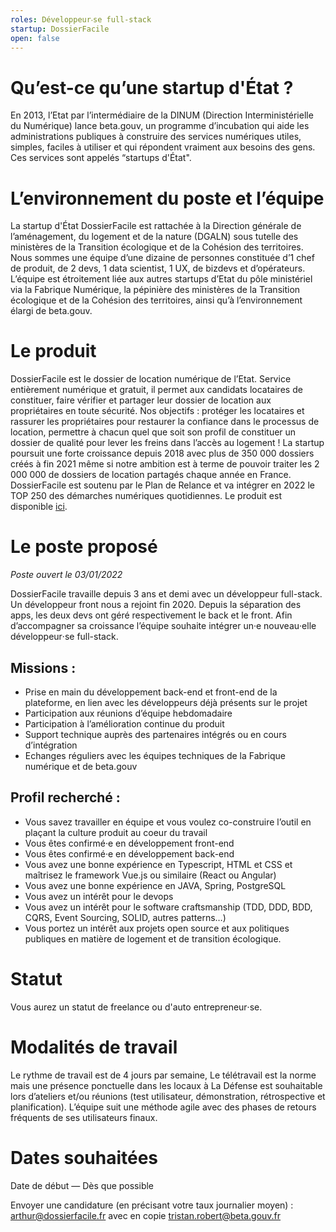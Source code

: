 ```yaml
---
roles: Développeur‧se full-stack
startup: DossierFacile
open: false
---
```

# Qu’est-ce qu’une startup d'État ?
En 2013, l’Etat par l’intermédiaire de la DINUM (Direction Interministérielle du Numérique) lance beta.gouv, un programme d’incubation qui aide les administrations publiques à construire des services numériques utiles, simples, faciles à utiliser et qui répondent vraiment aux besoins des gens. Ces services sont appelés “startups d'État".

# L’environnement du poste et l’équipe
La startup d'État DossierFacile est rattachée à la Direction générale de l’aménagement, du logement et de la nature (DGALN) sous tutelle des ministères de la Transition écologique et de la Cohésion des territoires.
Nous sommes une équipe d’une dizaine de personnes constituée d’1 chef de produit, de 2 devs, 1 data scientist, 1 UX, de bizdevs et d’opérateurs. 
L’équipe est étroitement liée aux autres startups d’Etat du pôle ministériel via la Fabrique Numérique, la pépinière des ministères de la Transition écologique et de la Cohésion des territoires, ainsi qu’à l’environnement élargi de beta.gouv.

# Le produit
DossierFacile est le dossier de location numérique de l’Etat. Service entièrement numérique et gratuit, il permet aux candidats locataires de constituer, faire vérifier et partager leur dossier de location aux propriétaires en toute sécurité. Nos objectifs : protéger les locataires et rassurer les propriétaires pour restaurer la confiance dans le processus de location, permettre à chacun quel que soit son profil de constituer un dossier de qualité pour lever les freins dans l’accès au logement !
La startup poursuit une forte croissance depuis 2018 avec plus de 350 000 dossiers créés à fin 2021 même si notre ambition est à terme de pouvoir traiter les 2 000 000 de dossiers de location partagés chaque année en France.
DossierFacile est soutenu par le Plan de Relance et va intégrer en 2022 le TOP 250 des démarches numériques quotidiennes. 
Le produit est disponible <a href="https://www.dossierfacile.fr/">ici</a>.

# Le poste proposé
_Poste ouvert le 03/01/2022_

DossierFacile travaille depuis 3 ans et demi avec un développeur full-stack. Un développeur front nous a rejoint fin 2020. Depuis la séparation des apps, les deux devs ont géré respectivement le back et le front. Afin d’accompagner sa croissance l’équipe souhaite intégrer un‧e nouveau‧elle développeur‧se full-stack.

## Missions :
- Prise en main du développement back-end et front-end de la plateforme, en lien avec les développeurs déjà présents sur le projet
- Participation aux réunions d’équipe hebdomadaire
- Participation à l’amélioration continue du produit
- Support technique auprès des partenaires intégrés ou en cours d’intégration
- Echanges réguliers avec les équipes techniques de la Fabrique numérique et de beta.gouv

## Profil recherché :
- Vous savez travailler en équipe et vous voulez co-construire l’outil en plaçant la culture produit au coeur du travail
- Vous êtes confirmé‧e en développement front-end
- Vous êtes confirmé‧e en développement back-end
- Vous avez une bonne expérience en Typescript, HTML et CSS et maîtrisez le framework Vue.js ou similaire (React ou Angular)
- Vous avez une bonne expérience en JAVA, Spring, PostgreSQL 
- Vous avez un intérêt pour le devops
- Vous avez un intérêt pour le software craftsmanship (TDD, DDD, BDD, CQRS, Event Sourcing, SOLID, autres patterns…)
- Vous portez un intérêt aux projets open source et aux politiques publiques en matière de logement et de transition écologique.

# Statut
Vous aurez un statut de freelance ou d'auto entrepreneur‧se.

# Modalités de travail
Le rythme de travail est de 4 jours par semaine, Le télétravail est la norme mais une présence ponctuelle dans les locaux à La Défense est souhaitable lors d’ateliers et/ou réunions (test utilisateur, démonstration, rétrospective et planification). L’équipe suit une méthode agile avec des phases de retours fréquents de ses utilisateurs finaux.

# Dates souhaitées
Date de début — Dès que possible

Envoyer une candidature (en précisant votre taux journalier moyen) : arthur@dossierfacile.fr avec en copie tristan.robert@beta.gouv.fr
